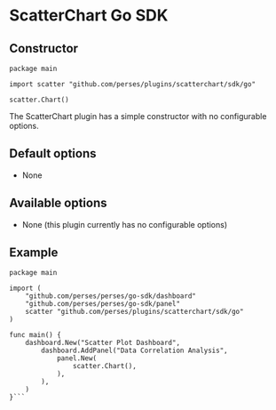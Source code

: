 # ScatterChart Go SDK

## Constructor

```golang
package main

import scatter "github.com/perses/plugins/scatterchart/sdk/go"

scatter.Chart()
```

The ScatterChart plugin has a simple constructor with no configurable options.

## Default options

- None

## Available options

- None (this plugin currently has no configurable options)

## Example

```golang
package main

import (
	"github.com/perses/perses/go-sdk/dashboard"
	"github.com/perses/perses/go-sdk/panel"
	scatter "github.com/perses/plugins/scatterchart/sdk/go"
)

func main() {
	dashboard.New("Scatter Plot Dashboard",
		dashboard.AddPanel("Data Correlation Analysis",
			panel.New(
				scatter.Chart(),
			),
		),
	)
}```
```
